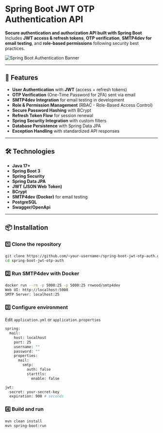 # Spring Boot JWT OTP Authentication API

**Secure authentication and authorization API built with Spring Boot**  
Includes **JWT access & refresh tokens**, **OTP verification**, **SMTP4dev for email testing**, and **role-based permissions** following security best practices.

![Spring Boot Authentication Banner](docs/images/banner.png)

---

## 🚀 Features

- **User Authentication** with **JWT** (access + refresh tokens)
- **OTP Verification** (One-Time Password for 2FA) sent via email
- **SMTP4dev Integration** for email testing in development
- **Role & Permission Management** (RBAC - Role-Based Access Control)
- **Secure Password Hashing** with BCrypt
- **Refresh Token Flow** for session renewal
- **Spring Security Integration** with custom filters
- **Database Persistence** with Spring Data JPA
- **Exception Handling** with standardized API responses

---

## 🛠 Technologies

- **Java 17+**
- **Spring Boot 3**
- **Spring Security**
- **Spring Data JPA**
- **JWT (JSON Web Token)**
- **BCrypt**
- **SMTP4dev (Docker)** for email testing
- **PostgreSQL**
- **Swagger/OpenApi**

---

## 📦 Installation

### 1️⃣ Clone the repository
```bash
git clone https://github.com/<your-username>/spring-boot-jwt-otp-auth.git
cd spring-boot-jwt-otp-auth
```
### 2️⃣ Run SMTP4dev with Docker
```bash
docker run --rm -p 5000:25 -p 5000:25 rnwood/smtp4dev
Web UI: http://localhost:5000
SMTP Server: localhost:25
```
### 3️⃣ Configure environment
Edit `application.yml` or `application.properties`
```bash
spring:
  mail:
    host: localhost
    port: 25
    username: ""
    password: ""
    properties:
      mail:
        smtp:
          auth: false
          starttls:
            enable: false

jwt:
  secret: your-secret-key
  expiration: 900 # seconds
```
### 4️⃣ Build and run
```bash
mvn clean install
mvn spring-boot:run
```



